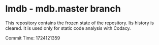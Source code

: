 # lmdb - mdb.master branch

This repository contains the frozen state of the repository.
Its history is cleared. It is used only for static code
analysis with Codacy.

Commit Time: 1724121359